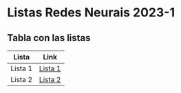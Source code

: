 # Listas Redes Neurais 2023-1

## Tabla con las listas 

| Lista | Link |
| :---: | :---: |
| Lista 1 | [Lista 1](https://github.com/lauraparra28/RedesNeurais2023_1/tree/main/Lista%201) |
| Lista 2 | [Lista 2]() |